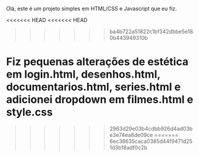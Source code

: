 
Olá, este é um projeto simples em HTML/CSS e Javascript que eu fiz.

<<<<<<< HEAD
<<<<<<< HEAD
>>>>>>> ba4b722a51822c1bf342dbbe5e180b443949310b

Fiz pequenas alterações de estética em login.html, desenhos.html, documentarios.html, series.html e adicionei dropdown em filmes.html e style.css 
=======
>>>>>>> 2963d29e03b4cdbb926d4ad03be3e74ea8de09ce
=======
>>>>>>> 6ec38635caca0385d44f9471d251d3b18adf0c2b
